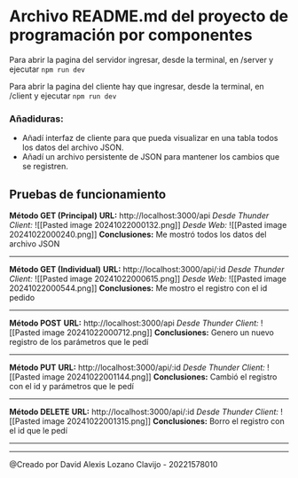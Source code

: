 # Archivo README.md del proyecto de programación por componentes

  

Para abrir la pagina del servidor ingresar, desde la terminal, en /server y ejecutar <code>npm run dev</code>

Para abrir la pagina del cliente hay que ingresar, desde la terminal, en /client y ejecutar <code>npm run dev</code>

### Añadiduras:
- Añadí interfaz de cliente para que pueda visualizar en una tabla todos los datos del archivo JSON.
- Añadí un archivo persistente de JSON para mantener los cambios que se registren.

## Pruebas de funcionamiento

**Método GET (Principal)**
**URL:** http://localhost:3000/api
*Desde Thunder Client:*
![[Pasted image 20241022000132.png]]
*Desde Web:*
![[Pasted image 20241022000240.png]]
**Conclusiones:** Me mostró todos los datos del archivo JSON

---
**Método GET (Individual)**
**URL:** http://localhost:3000/api/:id
*Desde Thunder Client:*
![[Pasted image 20241022000615.png]]
*Desde Web:*
![[Pasted image 20241022000544.png]]
**Conclusiones:** Me mostro el registro con el id pedido

---
**Método POST**
**URL:** http://localhost:3000/api
*Desde Thunder Client:*
![[Pasted image 20241022000712.png]]
**Conclusiones:** Genero un nuevo registro de los parámetros que le pedí

---
**Método PUT**
**URL:** http://localhost:3000/api/:id
*Desde Thunder Client:*
![[Pasted image 20241022001144.png]]
**Conclusiones:** Cambió el registro con el id y parámetros que le pedí

---
**Método DELETE**
**URL:** http://localhost:3000/api/:id
*Desde Thunder Client:*
![[Pasted image 20241022001315.png]]
**Conclusiones:** Borro el registro con el id que le pedí

---

---

@Creado por David Alexis Lozano Clavijo - 20221578010